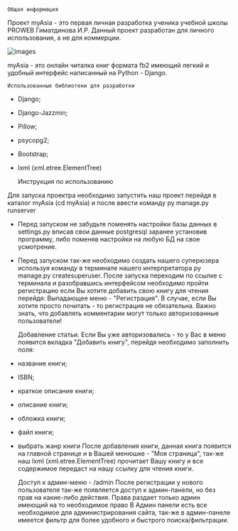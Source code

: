 	Общая информация
Проект myAsia - это первая личная разработка ученика учебной школы PROWEB Гиматдинова И.Р.
Данный проект разработан для личного использования, а не для коммерции. 

![images](https://github.com/GimUgl/myAsia/assets/117079229/bb06df55-78ef-48f5-9f75-006a2dfef1f7)


myAsia - это онлайн читалка книг формата fb2 имеющий легкий и удобный интерфейс написанный на Python - Django.

	Использованные библиотеки для разработки
- Django;
- Django-Jazzmin;
- Pillow;
- psycopg2;
- Bootstrap;
- lxml (xml.etree.ElementTree)

  Инструкция по использованию

Для запуска проектра необходимо запустить наш проект перейдя в каталог myAsia (cd myAsia) и после ввести команду py manage.py runserver
* Перед запуском не забудьте поменять настройки базы данных в settings.py вписав свои данные postgresql заранее установив программу, либо поменяв настройки на любую БД на свое усмотрение.
* Перед запуском так-же необходимо создать нашего суперюзера используя команду в терминале нашего интерпретатора py manage.py createsuperuser.
После запуска переходим по ссылке с терминала и разобравшись интерфейсом необходимо пройти регистрацию если Вы хотите добавить свою книгу для чтения перейдя: Выпадающее меню - "Регистрация". В случае, если Вы хотите просто почитать - то регистрация не обязательна.
Важно знать, что добавлять комментарии могут только авторизованные пользователи!

	Добавление статьи.
Если Вы уже авторизовались - то у Вас в меню появится вкладка "Добавить книгу", перейдя необходимо заполнить поля:
- название книги;
- ISBN;
- краткое описание книги;
- описание книги;
- обложка книги;
- файл книги;
- выбрать жанр книги
  После добавления книги, данная книга появится на главной странице и в Вашей менюшке - "Моя страница", так-же наш lxml (xml.etree.ElementTree) прочитает Вашу книгу и все содержимое передаст на нашу ссылку для чтения книги.

	Доступ к админ-меню - /admin
После регистрации у нового пользователя так-же появляется доступ к админ-панели, но без прав на какие-либо действия.
Права раздает только админ имеющий на то необходимое право
В Админ панели есть все необходимое для администрирования сайта, так-же в админ-панеле имеется фильтр для более удобного и быстрого поиска/фильтрации.


